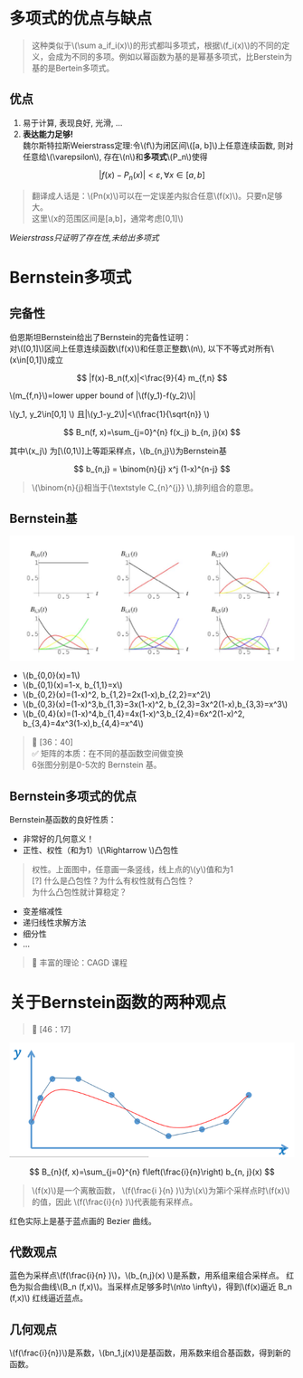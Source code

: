 # 多项式的优点与缺点

> 这种类似于\\(\sum a_if_i(x)\\)的形式都叫多项式，根据\\(f_i(x)\\)的不同的定义，会成为不同的多项。例如以幂函数为基的是幂基多项式，比Berstein为基的是Bertein多项式。  

## 优点

1. 易于计算, 表现良好, 光滑, ...    
2. **表达能力足够!**   
  魏尔斯特拉斯Weierstrass定理:令\\(f\\)为闭区间\\([a, b]\\)上任意连续函数, 则对任意给\\(\varepsilon\\), 存在\\(n\\)和**多项式**\\(P_n\\)使得    

$$
\left|f(x)-P_{n}(x)\right|<\varepsilon, \forall x \in[a, b]
$$

> 翻译成人话是：\\(Pn(x)\\)可以在一定误差内拟合任意\\(f(x)\\)。只要n足够大。  
> 这里\\(x的范围区间是[a,b]，通常考虑[0,1]\\)

*Weierstrass只证明了存在性,未给出多项式*
   
# Bernstein多项式

## 完备性

伯恩斯坦Bernstein给出了Bernstein的完备性证明：      
对\\([0,1]\\)区间上任意连续函数\\(f(x)\\)和任意正整数\\(n\\), 以下不等式对所有\\(x\in[0,1]\\)成立   

$$
|f(x)-B_n(f,x)|<\frac{9}{4} m_{f,n}
$$

\\(m_{f,n}\\)=lower upper bound of |\\(f(y_1)-f(y_2)\\)|

\\(y_1, y_2\in[0,1] \\)  且|\\(y_1-y_2\\)|<\\(\frac{1}{\sqrt{n}} \\)

$$
B_n(f, x)=\sum_{j=0}^{n} f(x_j) b_{n, j}(x)
$$

其中\\(x_j\\) 为[\\(0,1\\)]上等距采样点，\\(b_{n,j}\\)为Bernstein基     

$$
b_{n,j} = \binom{n}{j} x^j (1-x)^{n-j}
$$

> \\(\binom{n}{j}相当于{\textstyle C_{n}^{j}} \\),排列组合的意思。 

## Bernstein基

![](../assets/多项式-1.png)


-  \\(b_{0,0}(x)=1\\)     
-  \\(b_{0,1}(x)=1-x, b_{1,1}=x\\)     
-  \\(b_{0,2}(x)=(1-x)^2, b_{1,2}=2x(1-x),b_{2,2}=x^2\\)     
-  \\(b_{0,3}(x)=(1-x)^3,b_{1,3}=3x(1-x)^2, b_{2,3}=3x^2(1-x),b_{3,3}=x^3\\)     
-  \\(b_{0,4}(x)=(1-x)^4,b_{1,4}=4x(1-x)^3,b_{2,4}=6x^2(1-x)^2, b_{3,4}=4x^3(1-x),b_{4,4}=x^4\\)   

> &#x1F50E; [36：40]   
> &#x2705; 矩阵的本质：在不同的基函数空间做变换  
> 6张图分别是0-5次的 Bernstein 基。

## Bernstein多项式的优点  

Bernstein基函数的良好性质：  
- 非常好的几何意义！   
- 正性、权性（和为1）\\(\Rightarrow \\)凸包性   

> 权性。上面图中，任意画一条竖线，线上点的\\(y\\)值和为1    
[?] 什么是凸包性？为什么有权性就有凸包性？    
为什么凸包性就计算稳定？ 

- 变差缩减性     
- 递归线性求解方法       
- 细分性     
- …    

> &#x1F50E; 丰富的理论：CAGD 课程

# 关于Bernstein函数的两种观点

> &#x1F50E; [46：17]   

![](../assets/13.PNG)

$$
B_{n}(f, x)=\sum_{j=0}^{n} f\left(\frac{i}{n}\right) b_{n, j}(x)
$$ 

> \\(f(x)\\)是一个离散函数， \\(f(\frac{i }{n} )\\)为\\(x\\)为第i个采样点时\\(f(x)\\)的值，因此 \\(f(\frac{i}{n} )\\)代表能有采样点。    

红色实际上是基于蓝点画的 Bezier 曲线。


## 代数观点

蓝色为采样点\\(f(\frac{i}{n} )\\)，\\(b_{n,j}(x) \\)是系数，用系组来组合采样点。 红色为拟合曲线\\(B_n (f,x)\\)。当采样点足够多时\\(n\to \infty\\)，得到\\(f(x)逼近 B_n (f,x)\\)    红线逼近蓝点。

## 几何观点

\\(f(\frac{i}{n})\\)是系数，\\(bn_1,j(x)\\)是基函数，用系数来组合基函数，得到新的函数。
